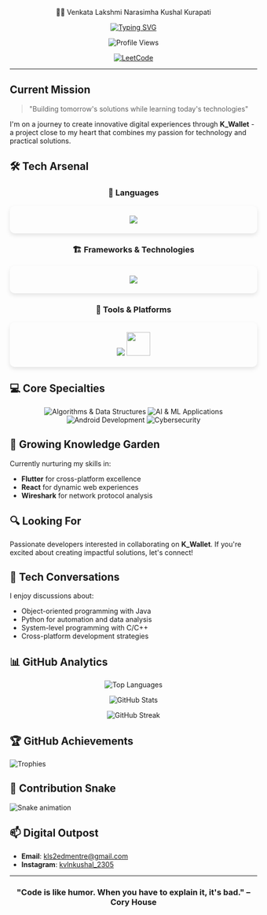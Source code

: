 <div align="center">
  
👨‍💻 Venkata Lakshmi Narasimha Kushal Kurapati

<div align="center">
  
[![Typing SVG](https://readme-typing-svg.herokuapp.com?font=Fira+Code&pause=1000&color=0CE82B&center=true&vCenter=true&width=435&lines=Digital+Explorer;Code+Artisan;Problem+Solver;Flutter+Developer;OTB+Thinker;Java+Enthusiast)](https://git.io/typing-svg)

</div>

<p align="center">
  <img src="https://komarev.com/ghpvc/?username=KVLNK12305&style=for-the-badge&color=6A5ACD" alt="Profile Views"/>
  
  [![LeetCode](https://img.shields.io/badge/LeetCode-180+_Problems-FFA116?logo=leetcode&logoColor=white&style=for-the-badge)](https://leetcode.com/u/kurapatikushalnarasimha95/)
</p>

---

</div>

## Current Mission

> "Building tomorrow's solutions while learning today's technologies"

I'm on a journey to create innovative digital experiences through **K_Wallet** - a project close to my heart that combines my passion for technology and practical solutions.

## 🛠️ Tech Arsenal

<div align="center">
  
  ### 🔮 Languages
  
  <div align="center" style="background-color: rgba(255, 255, 255, 0.05); border-radius: 10px; padding: 20px; margin: 10px 0; box-shadow: 0 4px 8px rgba(0, 0, 0, 0.1);">
    <img src="https://skillicons.dev/icons?i=python,java,javascript,cpp,c,html,css,dart" />
  </div>
  
  ### 🏗️ Frameworks & Technologies
  
  <div align="center" style="background-color: rgba(255, 255, 255, 0.05); border-radius: 10px; padding: 20px; margin: 10px 0; box-shadow: 0 4px 8px rgba(0, 0, 0, 0.1);">
    <img src="https://skillicons.dev/icons?i=react,nodejs,git,github,linux,flutter" />
  </div>
  
  ### 🧰 Tools & Platforms
  
  <div align="center" style="background-color: rgba(255, 255, 255, 0.05); border-radius: 10px; padding: 20px; margin: 10px 0; box-shadow: 0 4px 8px rgba(0, 0, 0, 0.1);">
    <img src="https://skillicons.dev/icons?i=vscode,bash,arduino,raspberrypi,haskell" />
    <img src="https://cdn.jsdelivr.net/gh/devicons/devicon/icons/wireshark/wireshark-original.svg" width="48" height="48"/>
</div>
  
</div>

## 💻 Core Specialties

<div align="center">
  
  ![Algorithms & Data Structures](https://img.shields.io/badge/Algorithms_&_Data_Structures-150+_Problems-5D4F85?style=for-the-badge)
  ![AI & ML Applications](https://img.shields.io/badge/AI_&_ML-Building_Intelligent_Systems-FF6F00?style=for-the-badge)
  ![Android Development](https://img.shields.io/badge/Android_Development-Native_&_Cross_Platform-3DDC84?style=for-the-badge&logo=android&logoColor=white)
  ![Cybersecurity](https://img.shields.io/badge/Cybersecurity-Network_&_Application_Security-4053D6?style=for-the-badge&logo=shield&logoColor=white)
  
</div>

## 🌱 Growing Knowledge Garden

Currently nurturing my skills in:
- **Flutter** for cross-platform excellence
- **React** for dynamic web experiences
- **Wireshark** for network protocol analysis

## 🔍 Looking For

Passionate developers interested in collaborating on **K_Wallet**. If you're excited about creating impactful solutions, let's connect!

## 💬 Tech Conversations

I enjoy discussions about:
- Object-oriented programming with Java
- Python for automation and data analysis
- System-level programming with C/C++
- Cross-platform development strategies

## 📊 GitHub Analytics

<div align="center">

![Top Languages](https://github-readme-stats.vercel.app/api/top-langs?username=kvlnk12305&show_icons=true&locale=en&layout=compact&theme=radical)

![GitHub Stats](https://github-readme-stats.vercel.app/api?username=kvlnk12305&show_icons=true&locale=en&theme=radical&count_private=true)

![GitHub Streak](https://github-readme-streak-stats.herokuapp.com/?user=kvlnk12305&theme=radical)

</div>

## 🏆 GitHub Achievements

![Trophies](https://github-profile-trophy.vercel.app/?username=kvlnk12305&theme=darkhub&column=4&margin-w=15&margin-h=15)

## 🐍 Contribution Snake

![Snake animation](https://github.com/kvlnk12305/kvlnk12305/blob/output/github-contribution-grid-snake.svg)

## 📫 Digital Outpost

- **Email**: kls2edmentre@gmail.com
- **Instagram**: [kvlnkushal_2305](https://instagram.com/kvlnkushal_2305)

<div align="center">

---

### "Code is like humor. When you have to explain it, it's bad." – Cory House

</div>

